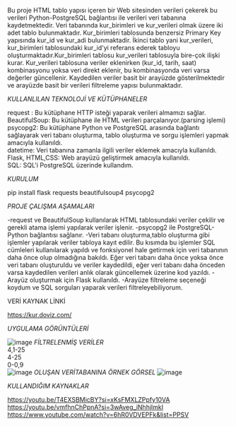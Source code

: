 Bu proje HTML tablo yapısı içeren bir Web sitesinden verileri çekerek bu verileri Python-PostgreSQL bağlantısı ile verileri veri tabanına kaydetmektedir. Veri tabanında kur_birimleri ve kur_verileri olmak üzere iki adet tablo bulunmaktadır. Kur_birimleri tablosunda benzersiz Primary Key yapısında kur_id ve kur_adi bulunmaktadir. İkinci tablo yani kur_verileri, kur_birimleri tablosundaki kur_id'yi referans ederek tabloyu oluşturmaktadır.Kur_birimleri tablosu kur_verileri tablosuyla bire-çok ilişki kurar. Kur_verileri tablosuna veriler eklenirken (kur_id, tarih, saat) kombinasyonu yoksa veri direkt eklenir, bu kombinasyonda veri varsa değerler güncellenir. Kaydedilen veriler basit bir arayüzde gösterilmektedir ve arayüzde basit bir verileri filtreleme yapısı bulunmaktadır.

*KULLANLILAN TEKNOLOJİ VE KÜTÜPHANELER*  

request : Bu kütüphane HTTP isteği yaparak verileri almamızı sağlar.  
BeautifulSoup: Bu kütüphane ile HTML verileri parçalanıyor.(parsing işlemi)  
psycopg2: Bu kütüphane Python ve PostgreSQL arasında bağlantı sağlayarak veri tabanı oluşturma, tablo oluşturma ve sorgu işlemleri yapmak amacıyla kullanıldı.  
datetime: Veri tabanına zamanla ilgili veriler eklemek amacıyla kullanıldı.  
Flask, HTML,CSS: Web arayüzü geliştirmek amacıyla kullanıldı.  
SQL: SQL'i PostgreSQL üzerinde kullandım.  

*KURULUM*  

pip install flask requests beautifulsoup4 psycopg2

*PROJE ÇALIŞMA AŞAMALARI*  

-request ve BeautifulSoup kullanılarak HTML tablosundaki veriler çekilir ve gerekli atama işlemi yapılarak veriler işlenir.
-psycopg2 ile PostgreSQL-Python bağlantısı sağlanır.
-Veri tabanı oluşturma,tablo oluşturma gibi işlemler yapılarak veriler tabloya kayıt edilir. Bu kısımda bu işlemler SQL cümleleri kullanılarak yapıldı ve fonksiyonel hale getirmek için veri tabanının daha önce olup olmadığına bakıldı. Eğer veri tabanı daha önce yoksa önce veri tabanı oluşturuldu ve veriler kaydedildi, eğer veri tabanı daha önceden varsa kaydedilen verileri anlık olarak güncellemek üzerine kod yazıldı.
-Arayüz oluşturmak için Flask kullanıldı.
-Arayüze filtreleme seçeneği koydum ve SQL sorguları yaparak verileri filtreleyebiliyorum.

VERİ KAYNAK LİNKİ  

https://kur.doviz.com/  

*UYGULAMA GÖRÜNTÜLERİ*  

![image](https://github.com/user-attachments/assets/a2176136-d6c8-4d15-b876-0dedaa6e0e78)
*FİLTRELENMİŞ VERİLER*  
4,1-25  
4-25  
0-0,9  
![image](https://github.com/user-attachments/assets/bd4ed9b3-ece5-461b-a770-b716d826bc81)
*OLUŞAN VERİTABANINA ÖRNEK GÖRSEL*
![image](https://github.com/user-attachments/assets/4160a91d-b3c0-4452-9778-ce8ccbf642ad)

*KULLANDIĞIM KAYNAKLAR*  

https://youtu.be/T4EXSBMicBY?si=xKsFMXLZPpfy10VA  
https://youtu.be/vmfhnChPpnA?si=3wAveg_iNhhjlmkI  
https://www.youtube.com/watch?v=6hR0VDVEPFk&list=PPSV  
